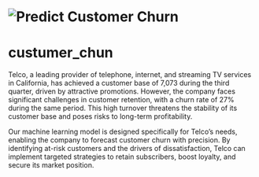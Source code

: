 # ![Predict Customer Churn](https://miro.medium.com/v2/resize:fit:720/format:webp/0*8Iu_eymr6eR-YuQw)

# custumer_chun
Telco, a leading provider of telephone, internet, and streaming TV services in California, has achieved a customer base of 7,073 during the third quarter, driven by attractive promotions. However, the company faces significant challenges in customer retention, with a churn rate of 27% during the same period. This high turnover threatens the stability of its customer base and poses risks to long-term profitability.

Our machine learning model is designed specifically for Telco’s needs, enabling the company to forecast customer churn with precision. By identifying at-risk customers and the drivers of dissatisfaction, Telco can implement targeted strategies to retain subscribers, boost loyalty, and secure its market position.
